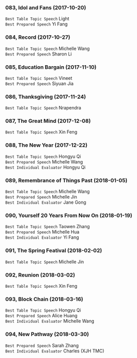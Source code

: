 ### 083, Idol and Fans (2017-10-20)
`Best Table Topic Speech` Light   
`Best Prepared Speech` Yi Fang      

### 084, Record (2017-10-27)
`Best Table Topic Speech` Michelle Wang   
`Best Prepared Speech` Sharon Li     

### 085, Education Bargain (2017-11-10)
`Best Table Topic Speech` Vineet   
`Best Prepared Speech` Siyuan Jia      

### 086, Thanksgiving (2017-11-24)
`Best Table Topic Speech` Nrapendra   

### 087, The Great Mind (2017-12-08)
`Best Table Topic Speech` Xin Feng      

### 088, The New Year (2017-12-22)
`Best Table Topic Speech` Hongyu Qi   
`Best Prepared Speech` Michelle Wang   
`Best Individual Evaluator` Hongyu Qi   

### 089, Remembrance of Things Past (2018-01-05)
`Best Table Topic Speech` Michelle Wang   
`Best Prepared Speech` Michelle Jin   
`Best Individual Evaluator` Jane Gong   

### 090, Yourself 20 Years From Now On (2018-01-19)
`Best Table Topic Speech` Taowen Zhang   
`Best Prepared Speech` Michelle Hua    
`Best Individual Evaluator` Yi Fang   

### 091, The Spring Featival (2018-02-02)
`Best Table Topic Speech` Michelle Jin      

### 092, Reunion (2018-03-02)
`Best Table Topic Speech` Xin Feng      

### 093, Block Chain (2018-03-16)
`Best Table Topic Speech` Hongyu Qi   
`Best Prepared Speech` Alice Huang        
`Best Individual Evaluator` Michelle Wang   

### 094, New Pathway (2018-03-30)
`Best Prepared Speech` Sarah Zhang    
`Best Individual Evaluator` Charles (XJH TMC)   
